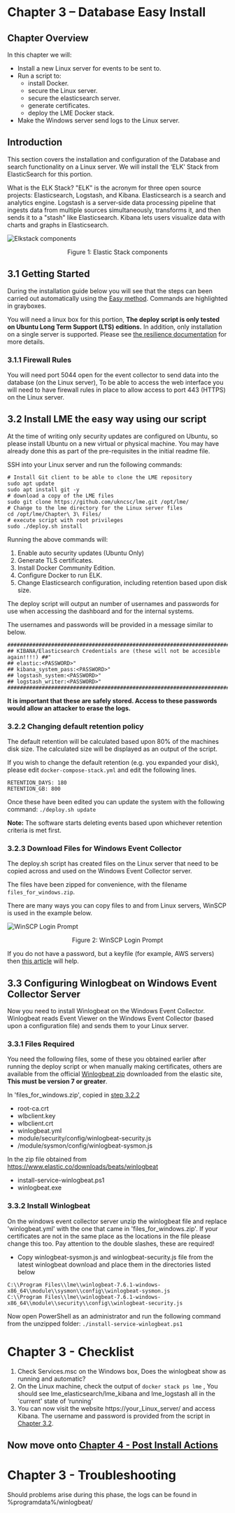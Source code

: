 # Chapter 3 – Database Easy Install

## Chapter Overview
In this chapter we will:
* Install a new Linux server for events to be sent to.
* Run a script to:
    * install Docker.
    * secure the Linux server.
    * secure the elasticsearch server.
    * generate certificates.
    * deploy the LME Docker stack.
* Make the Windows server send logs to the Linux server.

## Introduction
This section covers the installation and configuration of the Database and search functionality on a Linux server. We will install the ‘ELK’ Stack from ElasticSearch for this portion.


What is the ELK Stack?
"ELK" is the acronym for three open source projects: Elasticsearch, Logstash, and Kibana. Elasticsearch is a search and analytics engine. Logstash is a server‑side data processing pipeline that ingests data from multiple sources simultaneously, transforms it, and then sends it to a "stash" like Elasticsearch. Kibana lets users visualize data with charts and graphs in Elasticsearch.


![Elkstack components](elkstack.jpg)
<p align="center">
Figure 1: Elastic Stack components
</p>



## 3.1 Getting Started
During the installation guide below you will see that the steps can been carried out automatically using the [Easy method](chapter3-easy.md). Commands are highlighted in grayboxes.

You will need a linux box for this portion, **The deploy script is only tested on Ubuntu Long Term Support (LTS) editions.** In addition, only installation on a single server is supported. Please see [the resilience documentation](resilience.md) for more details.

### 3.1.1 Firewall Rules
You will need port 5044 open for the event collector to send data into the database (on the Linux server), To be able to access the web interface you will need to have firewall rules in place to allow access to port 443 (HTTPS) on the Linux server.


## 3.2 Install LME the easy way using our script

At the time of writing only security updates are configured on Ubuntu, so please install Ubuntu on a new virtual or physical machine. You may have already done this as part of the pre-requisites in the initial readme file.

SSH into your Linux server and run the following commands:

```
# Install Git client to be able to clone the LME repository
sudo apt update
sudo apt install git -y
# download a copy of the LME files
sudo git clone https://github.com/ukncsc/lme.git /opt/lme/
# Change to the lme directory for the Linux server files
cd /opt/lme/Chapter\ 3\ Files/
# execute script with root privileges
sudo ./deploy.sh install
```

Running the above commands will:
1) Enable auto security updates (Ubuntu Only)
2) Generate TLS certificates.
3) Install Docker Community Edition.
4) Configure Docker to run ELK.
5) Change Elasticsearch configuration, including retention based upon disk size.


The deploy script will output an number of usernames and passwords for use when accessing the dashboard and for the internal systems.

The usernames and passwords will be provided in a message similar to below.

```
##################################################################################"
## KIBANA/Elasticsearch Credentials are (these will not be accesible again!!!!) ##"
## elastic:<PASSWORD>"
## kibana_system_pass:<PASSWORD>"
## logstash_system:<PASSWORD>"
## logstash_writer:<PASSWORD>"
##################################################################################"
```
**It is important that these are safely stored. Access to these passwords would allow an attacker to erase the logs.**

### 3.2.2 Changing default retention policy
The default retention will be calculated based upon 80% of the machines disk size. The calculated size will be displayed as an output of the script.

If you wish to change the default retention (e.g. you expanded your disk), please edit ```docker-compose-stack.yml``` and edit the following lines.
```
RETENTION_DAYS: 180
RETENTION_GB: 800
```
Once these have been edited you can update the system with the following command: ```./deploy.sh update```

**Note:** The software starts deleting events based upon whichever retention criteria is met first.

### 3.2.3 Download Files for Windows Event Collector

The deploy.sh script has created files on the Linux server that need to be copied across and used on the Windows Event Collector server.

The files have been zipped for convenience, with the filename ``` files_for_windows.zip ```.

There are many ways you can copy files to and from Linux servers, WinSCP is used in the example below.

![WinSCP Login Prompt](winscp.jpg)
<p align="center">
Figure 2: WinSCP Login Prompt
</p>

If you do not have a password, but a keyfile (for example, AWS servers) then [this article](https://docs.aws.amazon.com/transfer/latest/userguide/getting-started-use-the-service.html) will help.



## 3.3 Configuring Winlogbeat on Windows Event Collector Server

Now you need to install Winlogbeat on the Windows Event Collector. Winlogbeat reads Event Viewer on the Windows Event Collector (based upon a configuration file) and sends them to your Linux server.

### 3.3.1 Files Required

You need the following files, some of these you obtained earlier after running the deploy script or when manually making certificates, others are available from the official [Winlogbeat zip](https://www.elastic.co/downloads/beats/winlogbeat) downloaded from the elastic site, **This must be version 7 or greater**.

In 'files_for_windows.zip', copied in [step 3.2.2](#323-download-files-for-windows-event-collector)
* root-ca.crt
* wlbclient.key
* wlbclient.crt
* winlogbeat.yml
* module/security/config/winlogbeat-security.js
* /module/sysmon/config/winlogbeat-sysmon.js

In the zip file obtained from https://www.elastic.co/downloads/beats/winlogbeat
* install-service-winlogbeat.ps1
* winlogbeat.exe

### 3.3.2 Install Winlogbeat
On the windows event collector server unzip the winlogbeat file and replace 'winlogbeat.yml' with the one that came in 'files_for_windows.zip'.
If your certificates are not in the same place as the locations in the file please change this too. Pay attention to the double slashes, these are required!

* Copy winlogbeat-sysmon.js and winlogbeat-security.js file from the latest winlogbeat download and place them in the directories listed below
```
C:\\Program Files\\lme\\winlogbeat-7.6.1-windows-x86_64\\module\\sysmon\\config\\winlogbeat-sysmon.js
C:\\Program Files\\lme\\winlogbeat-7.6.1-windows-x86_64\\module\\security\\config\\winlogbeat-security.js
```

Now open PowerShell as an administrator and run the following command from the unzipped folder: ```./install-service-winlogbeat.ps1```


# Chapter 3 - Checklist

1. Check Services.msc on the Windows box, Does the winlogbeat show as running and automatic?
2. On the Linux machine, check the output of ```docker stack ps lme``` , You should see lme_elasticsearch/lme_kibana and lme_logstash all in the 'current' state of ‘running’
3. You can now visit the website https://your_Linux_server/ and access Kibana. The username and password is provided from the script in [Chapter 3.2](#32-install-lme-the-easy-way-using-our-script).

## Now move onto [Chapter 4 - Post Install Actions ](chapter4.md)


# Chapter 3 - Troubleshooting
Should problems arise during this phase, the logs can be found in %programdata%/winlogbeat/
